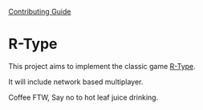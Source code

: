 [Contributing Guide](CONTRIBUTING.md)

# R-Type

This project aims to implement the classic game [R-Type](https://wikiless.sethforprivacy.com/wiki/R-Type?lang=en).

It will include network based multiplayer.

Coffee FTW, Say no to hot leaf juice drinking.

